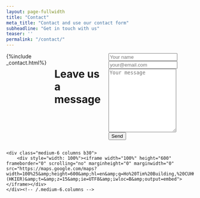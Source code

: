```yaml
---
layout: page-fullwidth
title: "Contact"
meta_title: "Contact and use our contact form"
subheadline: "Get in touch with us"
teaser: ''
permalink: "/contact/"
---
```

<div class="row t60">
    <div class="medium-6 columns b30">
    {%include _contact.html%}
<h1>Leave us a message</h1>
<form action="https://getform.io/f/465b6217-42b1-4af3-9b17-64e8738c955d" method="POST">
    <input type="text" id="name" name="name" placeholder="Your name" required>
    <input type="email" id="email" name="email" placeholder="your@email.com" required>
    <textarea id="subject" name="subject" placeholder="Your message" style="height:170px" required></textarea>
    <button type="submit">Send</button>
</form>
    </div>

    <div class="medium-6 columns b30">
        <div style="width: 100%"><iframe width="100%" height="600" frameborder="0" scrolling="no" marginheight="0" marginwidth="0" src="https://maps.google.com/maps?width=100%25&amp;height=600&amp;hl=en&amp;q=Ho%20Tim%20Building,%20CUHK+(HKIER)&amp;t=&amp;z=15&amp;ie=UTF8&amp;iwloc=B&amp;output=embed"></iframe></div>
    </div><!-- /.medium-6.columns -->
</div>


